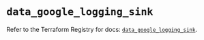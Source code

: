 # `data_google_logging_sink`

Refer to the Terraform Registry for docs: [`data_google_logging_sink`](https://registry.terraform.io/providers/hashicorp/google/5.39.1/docs/data-sources/logging_sink).
